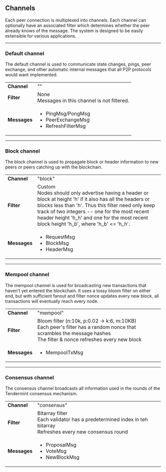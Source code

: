 ## Channels

Each peer connection is multiplexed into channels.  Each channel can optionally have an associated filter which determines whether the peer already knows of the message.  The system is designed to be easily extensible for various applications.
<hr />

### Default channel

The default channel is used to communicate state changes, pings, peer exchange, and other automatic internal messages that all P2P protocols would want implemented.

<table>
  <tr>
    <td><b>Channel</b></td>
    <td>""</td>
  </tr>
  <tr>
    <td><b>Filter</b></td>
    <td>None<br/>Messages in this channel is not filtered.</td>
  </tr>
  <tr>
    <td><b>Messages</b></td>
    <td>
      <ul>
        <li>PingMsg/PongMsg</li>
        <li>PeerExchangeMsg</li>
        <li>RefreshFilterMsg</li>
      </ul>
    </td>
  </tr>
</table>
<hr />

### Block channel

The block channel is used to propagate block or header information to new peers or peers catching up with the blockchain.

<table>
  <tr>
    <td><b>Channel</b></td>
    <td>"block"</td>
  </tr>
  <tr>
    <td><b>Filter</b></td>
    <td>
      Custom<br/>
      Nodes should only advertise having a header or block at height 'h' if it also has all the headers or blocks less than 'h'.  Thus this filter need only keep track of two integers -- one for the most recent header height 'h_h' and one for the most recent block height 'h_b', where 'h_b' &lt;= 'h_h'.
    </td>
  </tr>
  <tr>
    <td><b>Messages</b></td>
    <td>
      <ul>
        <li>RequestMsg</li>
        <li>BlockMsg</li>
        <li>HeaderMsg</li>
      </ul>
    </td>
  </tr>
</table>
<hr />

### Mempool channel

The mempool channel is used for broadcasting new transactions that haven't yet entered the blockchain.  It uses a lossy bloom filter on either end, but with sufficient fanout and filter nonce updates every new block, all transactions will eventually reach every node.

<table>
  <tr>
    <td><b>Channel</b></td>
    <td>"mempool"</td>
  </tr>
  <tr>
    <td><b>Filter</b></td>
    <td>
      Bloom filter (n:10k, p:0.02 -> k:6, m:10KB)<br/>
      Each peer's filter has a random nonce that scrambles the message hashes<br/>
      The filter & nonce refreshes every new block<br/>
    </td>
  </tr>
  <tr>
    <td><b>Messages</b></td>
    <td>
      <ul>
        <li>MempoolTxMsg</li>
      </ul>
    </td>
  </tr>
</table>
<hr />

### Consensus channel

The consensus channel broadcasts all information used in the rounds of the Tendermint consensus mechanism.

<table>
  <tr>
    <td><b>Channel</b></td>
    <td>"consensus"</td>
  </tr>
  <tr>
    <td><b>Filter</b></td>
    <td>
      Bitarray filter<br/>
      Each validator has a predetermined index in teh bitarray<br/>
      Refreshes every new consensus round
    </td>
  </tr>
  <tr>
    <td><b>Messages</b></td>
    <td>
      <ul>
        <li>ProposalMsg</li>
        <li>VoteMsg</li>
        <li>NewBlockMsg</li>
      </ul>
    </td>
  </tr>
</table>
